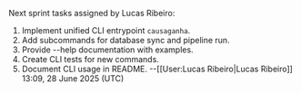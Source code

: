 Next sprint tasks assigned by Lucas Ribeiro:
1. Implement unified CLI entrypoint `causaganha`.
2. Add subcommands for database sync and pipeline run.
3. Provide --help documentation with examples.
4. Create CLI tests for new commands.
5. Document CLI usage in README.
--[[User:Lucas Ribeiro|Lucas Ribeiro]] 13:09, 28 June 2025 (UTC)
